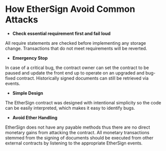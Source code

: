 # How EtherSign Avoid Common Attacks

- **Check essential requirement first and fail loud**

All require statements are checked before implementing any storage change. Transactions that do not meet requirements will be reverted.

- **Emergency Stop**

In case of a critical bug, the contract owner can set the contract to be paused and update the front end up to operate on an upgraded and bug-fixed contract. Historically signed documents can still be retrieved via events.

- **Simple Design**

The EtherSign contract was designed with intentional simplicity so the code can be easily interpreted, which makes it easy to identify bugs.

- **Avoid Ether Handling**

EtherSign does not have any payable methods thus there are no direct monetary gains from attacking the contract. All monetary transactions stemmed from the signing of documents should be executed from other external contracts by listening to the appropriate EtherSign events.